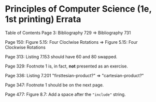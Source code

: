 # Principles of Computer Science (1e, 1st printing) Errata

Table of Contents Page 3:
Bibliography 729 => Bibliography 731

Page 150:
Figure 5.15: Four Cloclwise Rotations => Figure 5.15: Four Clockwise Rotations

Page 313:
Listing 7.153 should have 60 and 80 swapped.

Page 329:
Footnote 1 is, in fact, **not** presented as an exercise.

Page 336:
Listing 7.201 "firsttesian-product?" => "cartesian-product?"

Page 347:
Footnote 1 should be on the next page.

Page 477:
Figure 8.7: Add a space after the `"include"` string.
